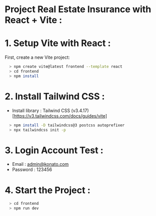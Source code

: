 # Project Real Estate Insurance with React + Vite :

# 1. Setup Vite with React :

First, create a new Vite project:

```bash
  > npm create vite@latest frontend --template react
  > cd frontend
  > npm install
```

# 2. Install Tailwind CSS :

- Install library : Tailwind CSS (v3.4.17)
  [https://v3.tailwindcss.com/docs/guides/vite]

```bash
  > npm install -D tailwindcss@3 postcss autoprefixer
  > npx tailwindcss init -p
```

# 3. Login Account Test :

- Email : admin@konato.com
- Password : 123456

# 4. Start the Project :

```bash
  > cd frontend
  > npm run dev
```
